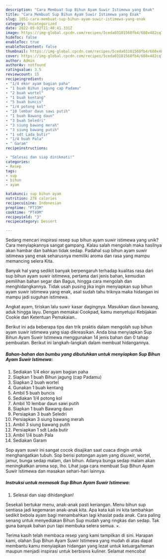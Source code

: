 ```yaml
---
description: "Cara Membuat Sup Bihun Ayam Suwir Istimewa yang Enak"
title: "Cara Membuat Sup Bihun Ayam Suwir Istimewa yang Enak"
slug: 1051-cara-membuat-sup-bihun-ayam-suwir-istimewa-yang-enak
category: Uncategorized
date: 2022-05-02T21:40:41.331Z
image: https://img-global.cpcdn.com/recipes/5ceda03101568fb4/680x482cq70/sup-bihun-ayam-suwir-istimewa-foto-resep-utama.jpg
hideToc: false
enableToc: true
enableTocContent: false
thumbnail: https://img-global.cpcdn.com/recipes/5ceda03101568fb4/680x482cq70/sup-bihun-ayam-suwir-istimewa-foto-resep-utama.jpg
cover: https://img-global.cpcdn.com/recipes/5ceda03101568fb4/680x482cq70/sup-bihun-ayam-suwir-istimewa-foto-resep-utama.jpg
author: Admin
authorAv: notfound
ratingvalue: 3.5
reviewcount: 15
recipeingredient:
- "1/4 ekor ayam bagian paha"
- "1 buah Bihun jagung cap Padamu"
- "2 buah wortel"
- "1 buah kentang"
- "5 buah buncis"
- "1/4 potong kol"
- "10 lembar daun sawi putih"
- "1 buah Bawang daun"
- "3 buah Seledri"
- "3 siung bawang merah"
- "3 siung bawang putih"
- "1 sdt Lada butir"
- "1/4 buah Pala"
- " Garam"
recipeinstructions:

- "Selesai dan siap dinikmati!"
categories:
- Resep
tags:
- sup
- bihun
- ayam

katakunci: sup bihun ayam 
nutrition: 278 calories
recipecuisine: Indonesian
preptime: "PT33M"
cooktime: "PT49M"
recipeyield: "3"
recipecategory: Dessert

---
```





Sedang mencari inspirasi resep sup bihun ayam suwir istimewa yang unik? Cara menyiapkannya sangat gampang. Kalau salah mengolah maka hasilnya akan hambar dan bahkan tidak sedap. Padahal sup bihun ayam suwir istimewa yang enak seharusnya memiliki aroma dan rasa yang mampu memancing selera Kita.





Banyak hal yang sedikit banyak berpengaruh terhadap kualitas rasa dari sup bihun ayam suwir istimewa, pertama dari jenis bahan, kemudian pemilihan bahan segar dan Bagus, hingga cara mengolah dan menghidangkannya. Tidak usah pusing jika ingin menyiapkan sup bihun ayam suwir istimewa yang enak,      asal sudah tahu triknya maka hidangan ini mampu jadi suguhan istimewa.














Angkat ayam, tiriskan lalu suwir kasar dagingnya. Masukkan daun bawang, aduk hingga layu. Dengan memakai Cookpad, kamu menyetujui Kebijakan Cookie dan Ketentuan Pemakaian..






Berikut ini ada beberapa tips dan trik praktis dalam mengolah sup bihun ayam suwir istimewa yang siap dikreasikan. Anda bisa menyiapkan Sup Bihun Ayam Suwir Istimewa menggunakan 14 jenis bahan dan 0 tahap pembuatan. Berikut ini langkah-langkah dalam membuat hidangannya.

<!--inarticleads1-->

##### Bahan-bahan dan bumbu yang dibutuhkan untuk menyiapkan Sup Bihun Ayam Suwir Istimewa:

1. Sediakan 1/4 ekor ayam bagian paha
1. Siapkan 1 buah Bihun jagung (cap Padamu)
1. Siapkan 2 buah wortel
1. Gunakan 1 buah kentang
1. Ambil 5 buah buncis
1. Sediakan 1/4 potong kol
1. Ambil 10 lembar daun sawi putih
1. Siapkan 1 buah Bawang daun
1. Persiapkan 3 buah Seledri
1. Persiapkan 3 siung bawang merah
1. Ambil 3 siung bawang putih
1. Persiapkan 1 sdt Lada butir
1. Ambil 1/4 buah Pala
1. Sediakan  Garam


Sop ayam suwir ini sangat cocok disajikan saat cuaca dingin untuk menghangatkan tubuh. Sop berisi potongan ayam yang disuwir, wortel, jamur, bunga sedap malam, dan bihun. Adanya bunga sedap malam akan meningkatkan aroma sop, lho. Lihat juga cara membuat Sup Bihun Ayam Suwir Istimewa dan masakan sehari-hari lainnya. 

<!--inarticleads2-->

##### Instruksi untuk memasak Sup Bihun Ayam Suwir Istimewa:


1. Selesai dan siap dihidangkan!

Sesekali bertukar menu, anak-anak pasti keriangan. Menu bihun sup sentiasa jadi kegemaran anak-anak kita. Apa kata kali ini kita tambahkan sedikit bebola ayam bagi menambahkan lagi khasiat pada anak. Cara paling senang untuk menyediakan Bihun Sup mudah yang ringkas dan sedap. Tak guna banyak bahan pun tapi membuka selera semua. ×. 

Terima kasih telah membaca resep yang kami tampilkan di sini. Harapan kami, olahan Sup Bihun Ayam Suwir Istimewa yang mudah di atas dapat membantu kamu menyiapkan hidangan yang lezat untuk keluarga/teman maupun menjadi inspirasi untuk berbisnis kuliner. Selamat mencoba!
